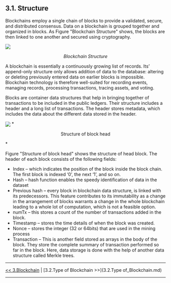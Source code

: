 ## 3.1. Structure 
Blockchains employ a single chain of blocks to provide a validated, secure, and distributed consensus. Data on a blockchain is grouped together and organized in blocks. As Figure "Blockchain Structure" shows, the blocks are then linked to one another and secured using cryptography.

![](https://cdn-images-1.medium.com/max/1412/1*LmE-r7mimGPsBCEgg3_ILQ.png)
*<p align = "center">Blockchain Structure</p>*

A blockchain is essentially a continuously growing list of records. Its’ append-only structure only allows addition of data to the database: altering or deleting previously entered data on earlier blocks is impossible. Blockchain technology is therefore well-suited for recording events, managing records, processing transactions, tracing assets, and voting.

Blocks are container data structures that help in bringing together of transactions to be included in the public ledgers. Their structure includes a header and a long list of transactions. The header stores metadata, which includes the data about the different data stored in the header. 

<img  align="center" src="https://derecho.tech/wp-content/uploads/2018/06/estructura-bloque-bitcoin-1.png?x65588"/>
*<p align = "center">Structure of block head</p>*

Figure "Structure of block head" shows the structure of head block. The header of each block consists of the following fields:<br/>
- Index – which indicates the position of the block inside the block chain. The first block is indexed ‘0’, the next ‘1’, and so on.
- Hash – hash function enables the speedy identification of data in the dataset
- Previous hash – every block in blockchain data structure, is linked with its predecessors. This feature contributes to its immutability as a change in the arrangement of blocks warrants a change in the whole blockchain leading to a whole lot of computation, which is not a feasible option.
- numTx – this stores a count of the number of transactions added in the block.
- Timestamp – stores the time details of when the block was created.
- Nonce – stores the integer (32 or 64bits) that are used in the mining process
- Transaction –  This is another field stored as arrays in the body of the block. They store the complete summary of transaction performed so far in the block. Here, data storage is done with the help of another data structure called Merkle trees.

***

[<< 3.Blockchain](3.0.Blockchain.md) | [3.2.Type of Blockchain >>](3.2.Type of_Blockchain.md)

***
